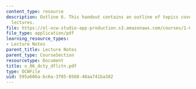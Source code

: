```yaml
---
content_type: resource
description: Outline 6. This handout contains an outline of topics covered in course
  lectures.
file: https://ol-ocw-studio-app-production.s3.amazonaws.com/courses/1-054-mechanics-and-design-of-concrete-structures-spring-2004/595a606abc6a3f85856848aa741ba382_o_06_dcty_dflctn.pdf
file_type: application/pdf
learning_resource_types:
- Lecture Notes
parent_title: Lecture Notes
parent_type: CourseSection
resourcetype: Document
title: o_06_dcty_dflctn.pdf
type: OCWFile
uid: 595a606a-bc6a-3f85-8568-48aa741ba382
---
```

